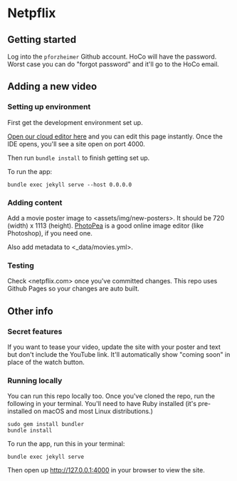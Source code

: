 # Netpflix

## Getting started

Log into the `pforzheimer` Github account. HoCo will have the password. Worst case you can do "forgot password"
and it'll go to the HoCo email.

## Adding a new video

### Setting up environment

First get the development environment set up. 

[Open our cloud editor here](https://gitpod.io#https://github.com/Netpflix/Netpflix.github.io)
and you can edit this page instantly. Once the IDE opens, you'll see a site open
on port 4000.

Then run `bundle install` to finish getting set up.

To run the app:

```
bundle exec jekyll serve --host 0.0.0.0
```

### Adding content

Add a movie poster image to <assets/img/new-posters>. It should be 720 (width) x 1113 (height).
[PhotoPea](https://www.photopea.com/) is a good online image editor (like Photoshop),
if you need one.

Also add metadata to <_data/movies.yml>.


### Testing

Check <netpflix.com> once you've committed changes. This repo uses Github Pages so your
changes are auto built.

## Other info

### Secret features

If you want to tease your video, update the site with your poster and text but don't include the YouTube link.
It'll automatically show "coming soon" in place of the watch button.

### Running locally

You can run this repo locally too. Once you've cloned the repo, run the following in your terminal. You'll need to have Ruby installed (it's pre-installed on macOS and most Linux distributions.)

```
sudo gem install bundler
bundle install
```

To run the app, run this in your terminal:

```
bundle exec jekyll serve
```

Then open up <http://127.0.0.1:4000> in your browser to view the site.
